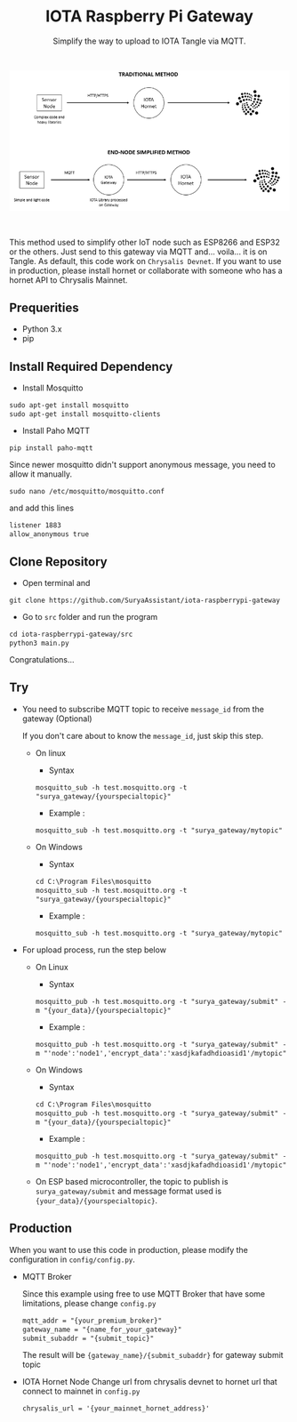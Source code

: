 <!-- Title -->
<span align = "center">

# IOTA Raspberry Pi Gateway

Simplify the way to upload to IOTA Tangle via MQTT. 

</span>
<!-- End of Title -->

<br>
<span align = "center">
   
![Logo](https://github.com/SuryaAssistant/iota-raspberrypi-gateway/blob/main/new_iota.png)

</span>
<br>


This method used to simplify other IoT node such as ESP8266 and ESP32 or the others. Just send to this gateway via MQTT and... voila... it is on Tangle.
As default, this code work on `Chrysalis Devnet`. If you want to use in production, please install hornet or collaborate with someone who has a hornet API to Chrysalis Mainnet.

## Prequerities
- Python 3.x
- pip

## Install Required Dependency

- Install Mosquitto
```
sudo apt-get install mosquitto
sudo apt-get install mosquitto-clients
```
- Install Paho MQTT
```
pip install paho-mqtt
```

Since newer mosquitto didn't support anonymous message, you need to allow it manually.
```
sudo nano /etc/mosquitto/mosquitto.conf
```
and add this lines
```
listener 1883
allow_anonymous true
```

## Clone Repository
- Open terminal and 
```
git clone https://github.com/SuryaAssistant/iota-raspberrypi-gateway
```
- Go to `src` folder and run the program
```
cd iota-raspberrypi-gateway/src
python3 main.py
```

Congratulations...

## Try

- You need to subscribe MQTT topic to receive `message_id` from the gateway (Optional)

  If you don't care about to know the `message_id`, just skip this step.
  
  - On linux
    - Syntax
    ```
    mosquitto_sub -h test.mosquitto.org -t "surya_gateway/{yourspecialtopic}"
    ```
    - Example :
    ```
    mosquitto_sub -h test.mosquitto.org -t "surya_gateway/mytopic"
    ```
  
  - On Windows
    - Syntax
    ```
    cd C:\Program Files\mosquitto
    mosquitto_sub -h test.mosquitto.org -t "surya_gateway/{yourspecialtopic}"
    ```
    - Example : 
    ```
    mosquitto_sub -h test.mosquitto.org -t "surya_gateway/mytopic"
    ```

- For upload process, run the step below
  - On Linux
    - Syntax
    ```
    mosquitto_pub -h test.mosquitto.org -t "surya_gateway/submit" -m "{your_data}/{yourspecialtopic}"
    ```
    - Example :
    ```
    mosquitto_pub -h test.mosquitto.org -t "surya_gateway/submit" -m "'node':'node1','encrypt_data':'xasdjkafadhdioasid1'/mytopic"
    ```

  - On Windows
    - Syntax
    ```
    cd C:\Program Files\mosquitto
    mosquitto_pub -h test.mosquitto.org -t "surya_gateway/submit" -m "{your_data}/{yourspecialtopic}"
    ```
    - Example :
    ```
    mosquitto_pub -h test.mosquitto.org -t "surya_gateway/submit" -m "'node':'node1','encrypt_data':'xasdjkafadhdioasid1'/mytopic"
    ```

  - On ESP based microcontroller, the topic to publish is `surya_gateway/submit` and message format used is `{your_data}/{yourspecialtopic}`.
  
## Production
When you want to use this code in production, please modify the configuration in `config/config.py`.
- MQTT Broker

  Since this example using free to use MQTT Broker that have some limitations, please change `config.py`
  ```
  mqtt_addr = "{your_premium_broker}"
  gateway_name = "{name_for_your_gateway}"
  submit_subaddr = "{submit_topic}"
  ```
  
  The result will be `{gateway_name}/{submit_subaddr}` for gateway submit topic
  
- IOTA Hornet Node
  Change url from chrysalis devnet to hornet url that connect to mainnet in `config.py`
  ```
  chrysalis_url = '{your_mainnet_hornet_address}'
  ```
